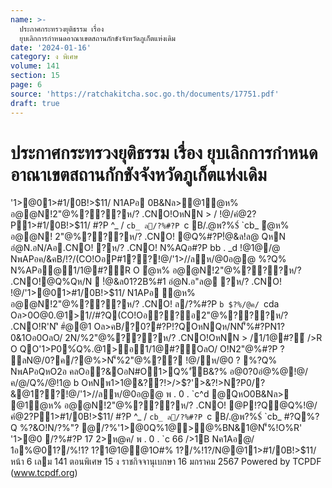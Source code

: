 ```yaml
---
name: >-
  ประกาศกระทรวงยุติธรรม เรื่อง
  ยุบเลิกการกำหนดอาณาเขตสถานกักขังจังหวัดภูเก็ตแห่งเดิม
date: '2024-01-16'
category: ง พิเศษ
volume: 141
section: 15
page: 6
source: 'https://ratchakitcha.soc.go.th/documents/17751.pdf'
draft: true
---
```


# ประกาศกระทรวงยุติธรรม เรื่อง ยุบเลิกการกำหนดอาณาเขตสถานกักขังจังหวัดภูเก็ตแห่งเดิม

'1>@01>#1/0B!>$11/ N1APอ 0B&Nล>@1ํ@ห% อ@@N!2"@%???ห/? .CNO!OหNN > / !@/คํ@2?P1>#1/0B!>$11/ #?P ^_ / `cb_ ล/?%#?P `c B/.@พ?%$์ `cb_ ํ@ห% อ@@N! 2"@%???ห/? .CNO! @Q%#?P!ํ@&ล!ล@ QหN อํ@N.อN/Aอ.CNO! ?ห/? .CNO! N%AQอ#?P bb . _d !@1@/@ NพAPอค/&คB/!?/(CO!OอP#1??!@/'1>//ลห/@0อ@@ %?Q% N%APอ@1/1@#?์R O ํ@ห% อ@@N!2"@%???ห/? .CNO!@Q%Qห/N  !ํ@&ล01?2B%#1 อํ@N.อ"ล@ ?ห/? .CNO! !@/'1>@01>#1/0B!>$11/ N1APอ ํ@ห% อ@@N!2"@%???ห/? .CNO! ล/?%#?P `b $?%/@ค/ `cda Oล>0O@0.@1>1//#?Q(CO!Oอ??อ2"@%???ห/? .CNO!R'N'ิ #ํ@@1 Oล>คB/?0?#?P!?QOหNQห/NN'็%#?PN1?0&1Oอ0OลO/ 2N/%2"@%???ห/? .CNO!OหNN > /1/1@#?์ />R O QO'1>P0%์Q%.@1>อ1/1@#?์OลO/ O!N2"@%#?P ? ลN@/0?ค/?@%>N'็%2"@%?? !@/ห/@0 ? %?Q% NพAPอQหO2อ คลOอ?&OอN#O1>Q%'ัB&?% อ@0?0อํ@%@!@/ค/@/Q%/@!1@ b OหNพ1>1@&??!>/>$?'>&?!>N?P0/?&@1??!@/'1>//ลห/@0อ@@ พ . 0 . `c^d @QหO0B&Nล> @1ํ@ห% อ@@N!2"@%???ห/? .CNO! @P!?Q@Q%!@/คํ@2?P1>#1/0B!>$11/ #?P ^_ / `cb_ ล/?%#?P `c B/.@พ?%$์ `cb_ #?Q%?Q %?&O!N/?%"? @/?%'1>@0Q%1@>@%BN&1@N'็%!O%R' '1>@0  /?%#?P 17 2>ห@ค/ พ . 0 . `c 66 />1B Nค1Aอ@/ 1อ%@01?/%!1? 1?1@1@@1O#% 1?/%!1?/N@@11>#1/0B!>$11/ หน้า 6 เลม 141 ตอนพิเศษ 15 ง ราชกิจจานุเบกษา 16 มกราคม 2567 Powered by TCPDF (www.tcpdf.org)
